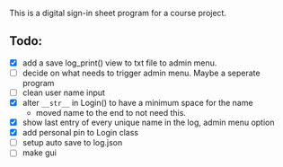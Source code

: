 This is a digital sign-in sheet program for a course project.

## Todo:
- [x] add a save log_print() view to txt file to admin menu.
- [ ] decide on what needs to trigger admin menu. Maybe a seperate program
- [ ] clean user name input
- [x] alter `__str__` in Login() to have a minimum space for the name
  - moved name to the end to not need this.
- [x] show last entry of every unique name in the log, admin menu option
- [x] add personal pin to Login class
- [ ] setup auto save to log.json
- [ ] make gui
